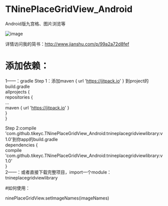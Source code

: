 # TNinePlaceGridView_Android
Android版九宫格、图片浏览等    

![image](https://github.com/tikeyc/TikeycAndroid/blob/master/Readme/screen2.gif)      

详情访问我的简书：http://www.jianshu.com/p/99a2a72d8fef   


# 添加依赖：

1——：gradle
Step 1：添加maven { url 'https://jitpack.io' } 到project的build.gradle         
allprojects {    
   repositories {    
      ...    
      maven { url 'https://jitpack.io' }    
   }    
}    

Step 2:compile 'com.github.tikeyc.TNinePlaceGridView_Android:tnineplacegridviewlibrary:v1.0'到你app的build.gradle    
dependencies {     
    compile 'com.github.tikeyc.TNinePlaceGridView_Android:tnineplacegridviewlibrary:v1.0'    
}    
2——：或者直接下载完整项目，import一个module：tnineplacegridviewlibrary    

#如何使用：    

ninePlaceGridView.setImageNames(imageNames)
